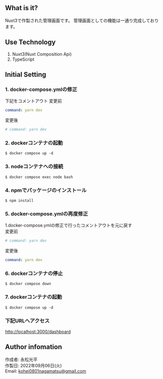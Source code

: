 ## What is it?
Nuxt3で作製された管理画面です。
管理画面としての機能は一通り完成しております。

## Use Technology
1. Nuxt3(Nuxt Composition Api) 
2. TypeScript

## Initial Setting
### 1. docker-compose.ymlの修正
下記をコメントアウト
変更前
```yaml
command: yarn dev
```
変更後
```yaml
# command: yarn dev
```
### 2. dockerコンテナの起動
```shell
$ docker compose up -d
```

### 3. nodeコンテナへの接続
```shell
$ docker compose exec node bash
```

### 4. npmでパッケージのインストール
```shell
$ npm install
```

### 5. docker-compose.ymlの再度修正
1.docker-compose.ymlの修正で行ったコメントアウトを元に戻す  
変更前
```yaml
# command: yarn dev
```
変更後
```yaml
command: yarn dev
```

### 6. dockerコンテナの停止
```shell
$ docker compose down
```

### 7. dockerコンテナの起動
```shell
$ docker compose up -d
```

### 下記URLへアクセス
[http://localhost:3000/dashboard](http://localhost:3000/dashboard)

## Author infomation
作成者: 永松光平   
作製日: 2022年09月06日(火)   
Email: kohei0801nagamatsu@gmail.com